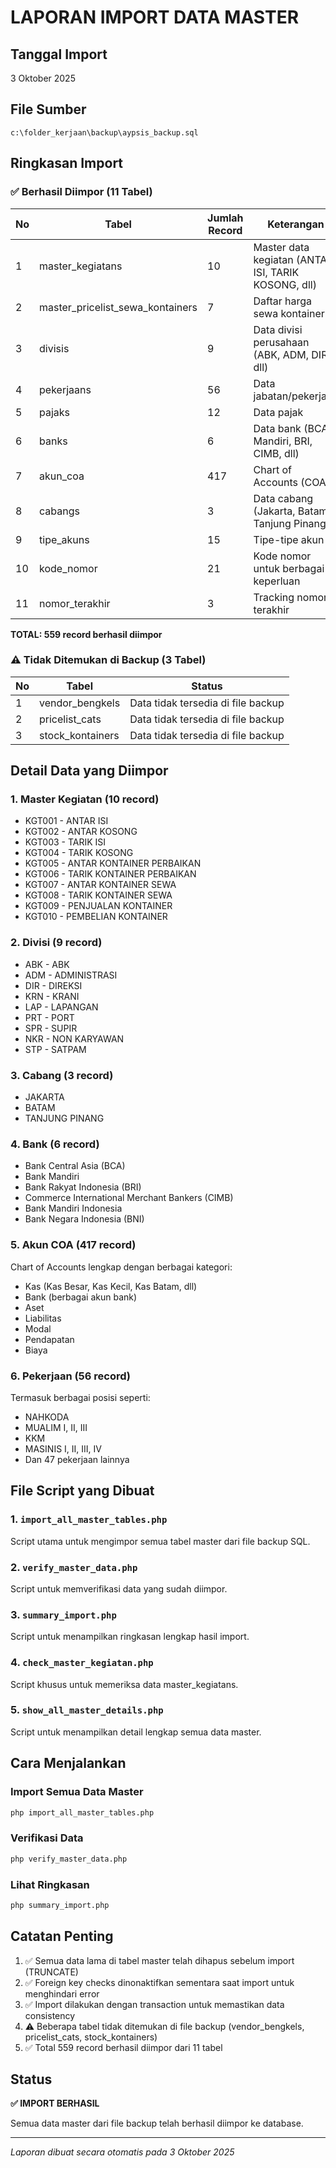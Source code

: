 # LAPORAN IMPORT DATA MASTER

## Tanggal Import
3 Oktober 2025

## File Sumber
`c:\folder_kerjaan\backup\aypsis_backup.sql`

## Ringkasan Import

### ✅ Berhasil Diimpor (11 Tabel)

| No | Tabel | Jumlah Record | Keterangan |
|----|-------|---------------|------------|
| 1  | master_kegiatans | 10 | Master data kegiatan (ANTAR ISI, TARIK KOSONG, dll) |
| 2  | master_pricelist_sewa_kontainers | 7 | Daftar harga sewa kontainer |
| 3  | divisis | 9 | Data divisi perusahaan (ABK, ADM, DIR, dll) |
| 4  | pekerjaans | 56 | Data jabatan/pekerjaan |
| 5  | pajaks | 12 | Data pajak |
| 6  | banks | 6 | Data bank (BCA, Mandiri, BRI, CIMB, dll) |
| 7  | akun_coa | 417 | Chart of Accounts (COA) |
| 8  | cabangs | 3 | Data cabang (Jakarta, Batam, Tanjung Pinang) |
| 9  | tipe_akuns | 15 | Tipe-tipe akun |
| 10 | kode_nomor | 21 | Kode nomor untuk berbagai keperluan |
| 11 | nomor_terakhir | 3 | Tracking nomor terakhir |

**TOTAL: 559 record berhasil diimpor**

### ⚠️ Tidak Ditemukan di Backup (3 Tabel)

| No | Tabel | Status |
|----|-------|--------|
| 1  | vendor_bengkels | Data tidak tersedia di file backup |
| 2  | pricelist_cats | Data tidak tersedia di file backup |
| 3  | stock_kontainers | Data tidak tersedia di file backup |

## Detail Data yang Diimpor

### 1. Master Kegiatan (10 record)
- KGT001 - ANTAR ISI
- KGT002 - ANTAR KOSONG
- KGT003 - TARIK ISI
- KGT004 - TARIK KOSONG
- KGT005 - ANTAR KONTAINER PERBAIKAN
- KGT006 - TARIK KONTAINER PERBAIKAN
- KGT007 - ANTAR KONTAINER SEWA
- KGT008 - TARIK KONTAINER SEWA
- KGT009 - PENJUALAN KONTAINER
- KGT010 - PEMBELIAN KONTAINER

### 2. Divisi (9 record)
- ABK - ABK
- ADM - ADMINISTRASI
- DIR - DIREKSI
- KRN - KRANI
- LAP - LAPANGAN
- PRT - PORT
- SPR - SUPIR
- NKR - NON KARYAWAN
- STP - SATPAM

### 3. Cabang (3 record)
- JAKARTA
- BATAM
- TANJUNG PINANG

### 4. Bank (6 record)
- Bank Central Asia (BCA)
- Bank Mandiri
- Bank Rakyat Indonesia (BRI)
- Commerce International Merchant Bankers (CIMB)
- Bank Mandiri Indonesia
- Bank Negara Indonesia (BNI)

### 5. Akun COA (417 record)
Chart of Accounts lengkap dengan berbagai kategori:
- Kas (Kas Besar, Kas Kecil, Kas Batam, dll)
- Bank (berbagai akun bank)
- Aset
- Liabilitas
- Modal
- Pendapatan
- Biaya

### 6. Pekerjaan (56 record)
Termasuk berbagai posisi seperti:
- NAHKODA
- MUALIM I, II, III
- KKM
- MASINIS I, II, III, IV
- Dan 47 pekerjaan lainnya

## File Script yang Dibuat

### 1. `import_all_master_tables.php`
Script utama untuk mengimpor semua tabel master dari file backup SQL.

### 2. `verify_master_data.php`
Script untuk memverifikasi data yang sudah diimpor.

### 3. `summary_import.php`
Script untuk menampilkan ringkasan lengkap hasil import.

### 4. `check_master_kegiatan.php`
Script khusus untuk memeriksa data master_kegiatans.

### 5. `show_all_master_details.php`
Script untuk menampilkan detail lengkap semua data master.

## Cara Menjalankan

### Import Semua Data Master
```bash
php import_all_master_tables.php
```

### Verifikasi Data
```bash
php verify_master_data.php
```

### Lihat Ringkasan
```bash
php summary_import.php
```

## Catatan Penting

1. ✅ Semua data lama di tabel master telah dihapus sebelum import (TRUNCATE)
2. ✅ Foreign key checks dinonaktifkan sementara saat import untuk menghindari error
3. ✅ Import dilakukan dengan transaction untuk memastikan data consistency
4. ⚠️ Beberapa tabel tidak ditemukan di file backup (vendor_bengkels, pricelist_cats, stock_kontainers)
5. ✅ Total 559 record berhasil diimpor dari 11 tabel

## Status
**✅ IMPORT BERHASIL**

Semua data master dari file backup telah berhasil diimpor ke database.

---
*Laporan dibuat secara otomatis pada 3 Oktober 2025*
